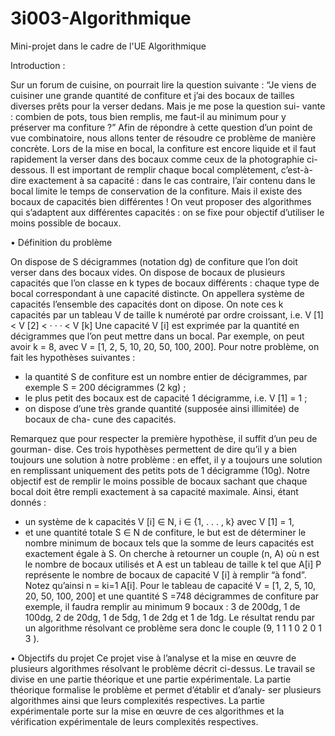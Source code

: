 # 3i003-Algorithmique
Mini-projet dans le cadre de l'UE Algorithmique



Introduction :

Sur un forum de cuisine, on pourrait lire la question suivante :
“Je viens de cuisiner une grande quantité de confiture et j’ai des bocaux de
tailles diverses prêts pour la verser dedans. Mais je me pose la question sui-
vante : combien de pots, tous bien remplis, me faut-il au minimum pour y
préserver ma confiture ?”
Afin de répondre à cette question d’un point de vue combinatoire, nous allons tenter de
résoudre ce problème de manière concrète. Lors de la mise en bocal, la confiture est encore
liquide et il faut rapidement la verser dans des bocaux comme ceux de la photographie ci-
dessous. Il est important de remplir chaque bocal complètement, c’est-à-dire exactement à
sa capacité : dans le cas contraire, l’air contenu dans le bocal limite le temps de conservation
de la confiture. Mais il existe des bocaux de capacités bien différentes ! On veut proposer
des algorithmes qui s’adaptent aux différentes capacités : on se fixe pour objectif d’utiliser
le moins possible de bocaux.

• Définition du problème

On dispose de S décigrammes (notation dg) de confiture que l’on doit verser dans des
bocaux vides.
On dispose de bocaux de plusieurs capacités que l’on classe en k types de bocaux
différents : chaque type de bocal correspondant à une capacité distincte. On appellera
système de capacités l’ensemble des capacités dont on dipose. On note ces k capacités par
un tableau V de taille k numéroté par ordre croissant, i.e.
V [1] < V [2] < · · · < V [k]
Une capacité V [i] est exprimée par la quantité en décigrammes que l’on peut mettre dans
un bocal. Par exemple, on peut avoir k = 8, avec V = [1, 2, 5, 10, 20, 50, 100, 200].
Pour notre problème, on fait les hypothèses suivantes :
- la quantité S de confiture est un nombre entier de décigrammes, par exemple S =
200 décigrammes (2 kg) ;
- le plus petit des bocaux est de capacité 1 décigramme, i.e. V [1] = 1 ;
- on dispose d’une très grande quantité (supposée ainsi illimitée) de bocaux de cha-
cune des capacités.

Remarquez que pour respecter la première hypothèse, il suffit d’un peu de gourman-
dise. Ces trois hypothèses permettent de dire qu’il y a bien toujours une solution à notre
problème : en effet, il y a toujours une solution en remplissant uniquement des petits pots
de 1 décigramme (10g).
Notre objectif est de remplir le moins possible de bocaux sachant que chaque bocal
doit être rempli exactement à sa capacité maximale. Ainsi, étant donnés :
- un système de k capacités V [i] ∈ N, i ∈ {1, . . . , k} avec V [1] = 1,
- et une quantité totale S ∈ N de confiture,
le but est de déterminer le nombre minimum de bocaux tels que la somme de leurs capacités
est exactement égale à S. On cherche à retourner un couple (n, A) où n est le nombre de
bocaux utilisés et A est un tableau de taille k tel que A[i] P représente le nombre de bocaux
de capacité V [i] à remplir “à fond”. Notez qu’ainsi n = ki=1 A[i].
Pour le tableau de capacité V = [1, 2, 5, 10, 20, 50, 100, 200] et une quantité S =748
décigrammes de confiture par exemple, il faudra remplir au minimum 9 bocaux : 3 de
200dg, 1 de 100dg, 2 de 20dg, 1 de 5dg, 1 de 2dg et 1 de 1dg. Le résultat rendu par un
algorithme résolvant ce problème sera donc le couple (9, 1 1 1 0 2 0 1 3 ).

• Objectifs du projet
Ce projet vise à l’analyse et la mise en œuvre de plusieurs algorithmes résolvant le
problème décrit ci-dessus. Le travail se divise en une partie théorique et une partie
expérimentale. La partie théorique formalise le problème et permet d’établir et d’analy-
ser plusieurs algorithmes ainsi que leurs complexités respectives. La partie expérimentale
porte sur la mise en œuvre de ces algorithmes et la vérification expérimentale de leurs
complexités respectives.


